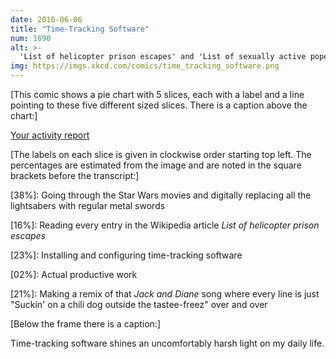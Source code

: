 ```yaml
---
date: 2016-06-06
title: "Time-Tracking Software"
num: 1690
alt: >-
  'List of helicopter prison escapes' and 'List of sexually active popes' are both entertainingly long, but sadly there's no 'List of helicopter prison escapes involving sexually active popes.'
img: https://imgs.xkcd.com/comics/time_tracking_software.png
---
```

[This comic shows a pie chart with 5 slices, each with a label and a line pointing to these five different sized slices. There is a caption above the chart:]

<u>Your activity report</u>

[The labels on each slice is given in clockwise order starting top left. The percentages are estimated from the image and are noted in the square brackets before the transcript:]

[38%]: Going through the Star Wars movies and digitally replacing all the lightsabers with regular metal swords

[16%]: Reading every entry in the Wikipedia article *List of helicopter prison escapes*

[23%]: Installing and configuring time-tracking software

[02%]: Actual productive work

[21%]: Making a remix of that *Jack and Diane* song where every line is just "Suckin' on a chili dog outside the tastee-freez" over and over

[Below the frame there is a caption:]

Time-tracking software shines an uncomfortably harsh light on my daily life.